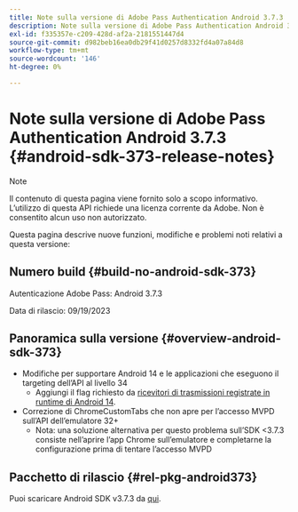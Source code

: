 ```yaml
---
title: Note sulla versione di Adobe Pass Authentication Android 3.7.3
description: Note sulla versione di Adobe Pass Authentication Android 3.7.3
exl-id: f335357e-c209-428d-af2a-2181551447d4
source-git-commit: d982beb16ea0db29f41d0257d8332fd4a07a84d8
workflow-type: tm+mt
source-wordcount: '146'
ht-degree: 0%

---
```


# Note sulla versione di Adobe Pass Authentication Android 3.7.3 {#android-sdk-373-release-notes}

>[!NOTE]
>
>Il contenuto di questa pagina viene fornito solo a scopo informativo. L’utilizzo di questa API richiede una licenza corrente da Adobe. Non è consentito alcun uso non autorizzato.

Questa pagina descrive nuove funzioni, modifiche e problemi noti relativi a questa versione:

## Numero build {#build-no-android-sdk-373}

Autenticazione Adobe Pass: Android 3.7.3

Data di rilascio: 09/19/2023



## Panoramica sulla versione {#overview-android-sdk-373}

* Modifiche per supportare Android 14 e le applicazioni che eseguono il targeting dell’API al livello 34
   * Aggiungi il flag richiesto da [ricevitori di trasmissioni registrate in runtime di Android 14](https://developer.android.com/about/versions/14/behavior-changes-14#runtime-receivers-exported).
* Correzione di ChromeCustomTabs che non apre per l’accesso MVPD sull’API dell’emulatore 32+
   * Nota: una soluzione alternativa per questo problema sull’SDK &lt;3.7.3 consiste nell’aprire l’app Chrome sull’emulatore e completarne la configurazione prima di tentare l’accesso MVPD


## Pacchetto di rilascio {#rel-pkg-android373}

Puoi scaricare Android SDK v3.7.3 da [qui](https://tve.zendesk.com/hc/en-us/articles/204963219-Android-Native-AccessEnabler-Library).
